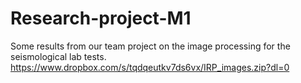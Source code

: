 # Research-project-M1
Some results from our team project on the image processing for the seismological lab tests.
https://www.dropbox.com/s/tqdqeutkv7ds6vx/IRP_images.zip?dl=0
